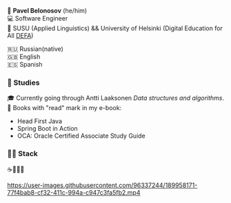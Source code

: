 🧖 **Pavel Belonosov** (he/him)  
💻 Software Engineer  
🏫 SUSU (Applied Linguistics) && University of Helsinki (Digital Education for All [DEFA](https://www2.helsinki.fi/fi/projektit/digital-education-for-all))  

🇷🇺 Russian(native)  
🇬🇧 English  
🇪🇸 Spanish  

### 📖 Studies
🎓 Currently going through Antti Laaksonen *Data structures and algorithms*.  
🌱 Books with "read" mark in my e-book:
- Head First Java
- Spring Boot in Action
- OCA: Oracle Certified Associate Study Guide

### 🧑‍💻 Stack
☕🐘🍃🐳


https://user-images.githubusercontent.com/96337244/189958171-77f4bab8-cf32-411c-994a-c947c3fa5fb2.mp4

